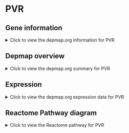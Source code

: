 <h1>PVR</h1>

<h2>Gene information</h2>
<details>
  <summary>Click to view the depmap.org information for PVR</summary>
  <p><a href="https://depmap.org/portal/gene/PVR?tab=about" target="_BLANK">Open page in a new tab...</a></p>
  <iframe src="https://depmap.org/portal/gene/PVR?tab=about" style="border:none;width:100%;height:800px"></iframe>
</details>

<h2>Depmap overview</h2>
<details>
  <summary>Click to view the depmap.org summary for PVR</summary>
  <p><a href="https://depmap.org/portal/gene/PVR?tab=overview" target="_BLANK">Open page in a new tab...</a></p>
  <iframe src="https://depmap.org/portal/gene/PVR?tab=overview" style="border:none;width:100%;height:800px"></iframe>
</details>

<h2>Expression</h2>
<details>
  <summary>Click to view the depmap.org expression data for PVR</summary>
  <p><a href="https://depmap.org/portal/gene/PVR?tab=characterization" target="_BLANK">Open page in a new tab...</a></p>
  <iframe src="https://depmap.org/portal/gene/PVR?tab=characterization" style="border:none;width:100%;height:800px"></iframe>
</details>



<h2>Reactome Pathway diagram</h2>
<details>
  <summary>Click to view the Reactome pathway for PVR</summary>
  <p><a href="https://reactome.org/PathwayBrowser/#/R-HSA-420597" target="_BLANK">Open page in a new tab...</a></p>
  <p>Nectin/Necl  trans heterodimerization</p>
<iframe src="https://reactome.org/PathwayBrowser/#/R-HSA-420597" style="border:none;width:100%;height:800px"></iframe>
</details>



